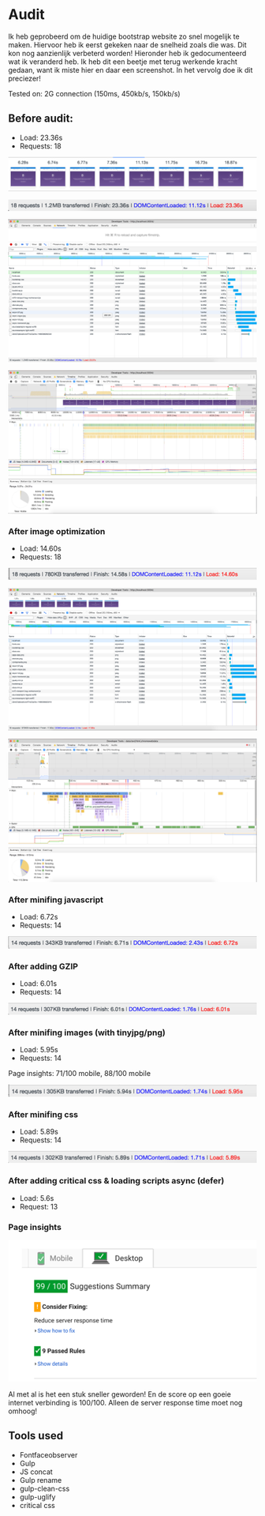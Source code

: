 # Audit

Ik heb geprobeerd om de huidige bootstrap website zo snel mogelijk te maken. Hiervoor heb ik eerst gekeken naar de snelheid zoals die was. Dit kon nog aanzienlijk verbeterd worden! Hieronder heb ik gedocumenteerd wat ik veranderd heb. Ik heb dit een beetje met terug werkende kracht gedaan, want ik miste hier en daar een screenshot. In het vervolg doe ik dit preciezer!

Tested on:  2G connection (150ms, 450kb/s, 150kb/s)

## Before audit:

- Load:       23.36s
- Requests:   18

![alt text](screenshots/captured.png "Audit")

![alt text](screenshots/1.before.png "Audit")

![alt text](screenshots/1.first-state_network.png "Audit")

![alt text](screenshots/1.first-state_timeline.png "Audit")

### After image optimization

- Load:       14.60s
- Requests:   18

![alt text](screenshots/2.optimized-images.png "Audit")

![alt text](screenshots/2.gzip_network.png "Audit")

![alt text](screenshots/2.gzip_timeline.png "Audit")


### After minifing javascript

- Load: 6.72s
- Requests: 14

![alt text](screenshots/3.minified-js.png "Audit")


### After adding GZIP

- Load: 6.01s
- Requests: 14

![alt text](screenshots/4.gzip.png "Audit")


### After minifing images (with tinyjpg/png)

- Load: 5.95s
- Requests: 14

Page insights: 71/100 mobile, 88/100 mobile


![alt text](screenshots/5.minified-imgs.png)


### After minifing css

- Load: 5.89s
- Requests: 14

![alt text](screenshots/6.minified-css.png)

### After adding critical css & loading scripts async (defer)

- Load: 5.6s
- Request: 13

### Page insights

![alt text](screenshots/7.page-insights.png)

Al met al is het een stuk sneller geworden! En de score op een goeie internet verbinding is 100/100. Alleen de server response time moet nog omhoog!

## Tools used

- Fontfaceobserver
- Gulp
- JS concat
- Gulp rename
- gulp-clean-css
- gulp-uglify
- critical css



